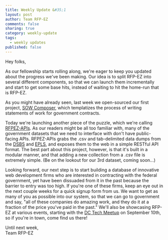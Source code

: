 ```yaml
---
title: Weekly Update &#35;1
layout: post
author: Team RFP-EZ
comments: false
sharing: true
category: weekly-update
tags:
  - weekly updates
published: false
---
```


Hey folks,

As our fellowship starts rolling along, we're eager to keep you updated about the progress we've been making. Our idea is to split RFP-EZ into several different components, so that we can launch them incrementally and start to get some base hits, instead of waiting to hit the home-run that is RFP-EZ.

As you might have already seen, last week we open-sourced our first project, [SOW Composer](http://www.github.com/presidential-innovation-fellows/sowcomposer), which templatizes the process of writing statements of work for government contracts.

Today we're launching another piece of the puzzle, which we're calling [RFPEZ-APIs](http://www.github.com/presidential-innovation-fellows/rfpez-apis). As our readers might be all too familiar with, many of the government datasets that we need to interface with don't have public-facing APIs. RFPEZ-APIs grabs the .csv and tab-delimited data dumps from the [DSBS](http://dsbs.sba.gov) and [EPLS](http://www.epls.gov/), and exposes them to the web in a simple RESTful API format. The best part about this project, however, is that it's built in a modular manner, and that adding a new collection from a .csv file is extremely simple. (Be on the lookout for our 3rd dataset, coming soon...)

Looking forward, our next step is to start building a database of innovative web development firms who are interested in contracting with the federal government, yet have been dissuaded from it in the past because the barrier to entry was too high. If you're one of these firms, keep an eye out in the next couple weeks for a quick signup form from us. We want to get as many of you as possible into our system, so that we can go to government and say, "all of these companies do amazing work, and they do it at a fraction of the price you've paid in the past." We'll also be showcasing RFP-EZ at various events, starting with the [DC Tech Meetup](http://www.meetup.com/DC-Tech-Meetup/events/39214262/) on September 10th, so if you're in town, come find us there!

Until next week,<br />
Team RFP-EZ